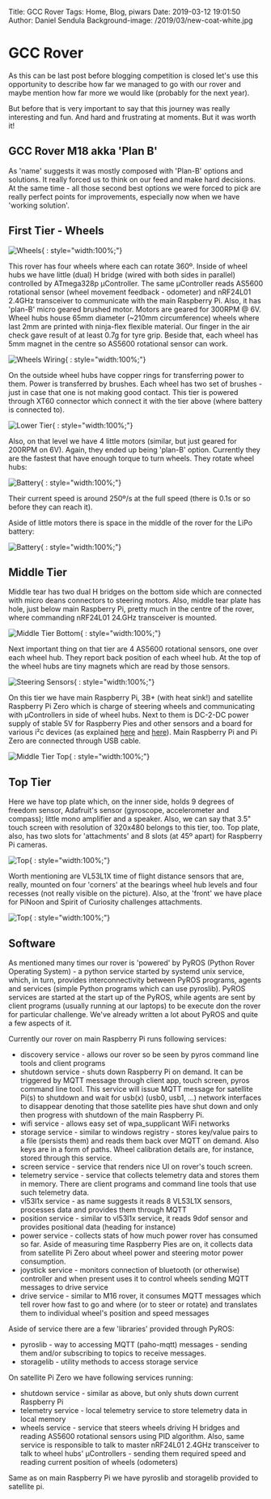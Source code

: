 Title: GCC Rover
Tags: Home, Blog, piwars
Date: 2019-03-12 19:01:50
Author: Daniel Sendula
Background-image: /2019/03/new-coat-white.jpg

# GCC Rover

As this can be last post before blogging competition is closed let's use this opportunity to describe how far we managed to go with our rover and maybe mention how far more we would like (probably for the next year).

But before that is very important to say that this journey was really interesting and fun. And hard and frustrating at moments. But it was worth it!

<!-- TEASER_END -->

## GCC Rover M18 akka 'Plan B'

As 'name' suggests it was mostly composed with 'Plan-B' options and solutions. It really forced us to think on our feed and make hard decisions. At the same time - all those second best options we were forced to pick are really perfect points for improvements, especially now when we have 'working solution'.

## First Tier - Wheels

![Wheels](/2019/03/M18-Plan-B-2.jpg "Wheels"){ : style="width:100%;"}

This rover has four wheels where each can rotate 360º. Inside of wheel hubs we have little (dual) H bridge (wired with both sides in parallel) controlled by ATmega328p µController. The same µController reads AS5600 rotational sensor (wheel movement feedback - odometer) and nRF24L01 2.4GHz transceiver to communicate with the main Raspberry Pi. Also, it has 'plan-B' micro geared brushed motor. Motors are geared for 300RPM @ 6V. Wheel hubs house 65mm diameter (~210mm circumference) wheels where last 2mm are printed with ninja-flex flexible material. Our finger in the air check gave result of at least 0.7g for tyre grip. Beside that, each wheel has 5mm magnet in the centre so AS5600 rotational sensor can work.

![Wheels Wiring](/2018/12/wheels-diagram.jpg "Wheels Wiring"){ : style="width:100%;"}

On the outside wheel hubs have copper rings for transferring power to them. Power is transferred by brushes. Each wheel has two set of brushes - just in case that one is not making good contact. This tier is powered through XT60 connector which connect it with the tier above (where battery is connected to).

![Lower Tier](/2019/03/M18-Plan-B-1.jpg "Lower Tier"){ : style="width:100%;"}

Also, on that level we have 4 little motors (similar, but just geared for 200RPM on 6V). Again, they ended up being 'plan-B' option. Currently they are the fastest that have enough torque to turn wheels. They rotate wheel hubs:

![Battery](/2019/03/M18-Plan-B-8.jpg "Battery"){ : style="width:100%;"}

Their current speed is around 250º/s at the full speed (there is 0.1s or so before they can reach it). 

Aside of little motors there is space in the middle of the rover for the LiPo battery:

![Battery](/2019/03/M18-Plan-B-3.jpg "Battery"){ : style="width:100%;"}


## Middle Tier

Middle tear has two dual H bridges on the bottom side which are connected with micro deans connectors to steering motors. Also, middle tear plate has hole, just below main Raspberry Pi, pretty much in the centre of the rover, where commanding nRF24L01 24.GHz transceiver is mounted.

![Middle Tier Bottom](/2019/03/M18-Plan-B-4.jpg "Middle Tier Bottom"){ : style="width:100%;"}

Next important thing on that tier are 4 AS5600 rotational sensors, one over each wheel hub. They report back position of each wheel hub. At the top of the wheel hubs are tiny magnets which are read by those sensors.

![Steering Sensors](/2019/03/M18-Plan-B-5.jpg "Steering Sensors"){ : style="width:100%;"}

On this tier we have main Raspberry Pi, 3B+ (with heat sink!) and satellite Raspberry Pi Zero which is charge of steering wheels and communicating with µControllers in side of wheel hubs. Next to them is DC-2-DC power supply of stable 5V for Raspberry Pies and other sensors and a board for various i²c devices (as explained [here](/2019/12/10/i2c-multiplexer) and [here](/2019/02/12/another-setback.md)). Main Raspberry Pi and Pi Zero are connected through USB cable.

![Middle Tier Top](/2019/03/M18-Plan-B-6.jpg "Middle Tier Top"){ : style="width:100%;"}

## Top Tier

Here we have top plate which, on the inner side, holds 9 degrees of freedom sensor, Adafruit's sensor (gyroscope, accelerometer and compass); little mono amplifier and a speaker. Also, we can say that 3.5" touch screen with resolution of 320x480 belongs to this tier, too. Top plate, also, has two slots for 'attachments' and 8 slots (at 45º apart) for Raspberry Pi cameras. 

![Top](/2019/03/M18-Plan-B-7.jpg "Top"){ : style="width:100%;"}

Worth mentioning are VL53L1X time of flight distance sensors that are, really, mounted on four 'corners' at the bearings wheel hub levels and four recesses (not really visible on the picture). Also, at the 'front' we have place for PiNoon and Spirit of Curiosity challenges attachments. 

![Top](/2019/03/M18-Plan-B-9.jpg "Top"){ : style="width:100%;"}

## Software

As mentioned many times our rover is 'powered' by PyROS (Python Rover Operating System) - a python service started by systemd unix service, which, in turn, provides interconnectivity between PyROS programs, agents and services (simple Python programs which can use pyroslib). PyROS services are started at the start up of the PyROS, while agents are sent by client programs (usually running at our laptops) to be execute don the rover for particular challenge. We've already written a lot about PyROS and quite a few aspects of it.

Currently our rover on main Raspberry Pi runs following services:

- discovery service - allows our rover so be seen by pyros command line tools and client programs
- shutdown service - shuts down Raspberry Pi on demand. It can be triggered by MQTT message through client app, touch screen, pyros command line tool. This service will issue MQTT message for satellite Pi(s) to shutdown and wait for usb(x) (usb0, usb1, ...) network interfaces to disappear denoting that those satellite pies have shut down and only then progress with shutdown of the main Raspberry Pi. 
- wifi service - allows easy set of wpa_supplicant WiFi networks
- storage service - similar to windows registry - stores key/value pairs to a file (persists them) and reads them back over MQTT on demand. Also keys are in a form of paths. Wheel calibration details are, for instance, stored through this service.
- screen service - service that renders nice UI on rover's touch screen.
- telemetry service - service that collects telemetry data and stores them in memory. There are client programs and command line tools that use such telemetry data.
- vl53l1x service - as name suggests it reads 8 VL53L1X sensors, processes data and provides them through MQTT
- position service - similar to vl53l1x service, it reads 9dof sensor and provides positional data (heading for instance)
- power service - collects stats of how much power rover has consumed so far. Aside of measuring time Raspberry Pies are on, it collects data from satellite Pi Zero about wheel power and steering motor power consumption.
- joystick service - monitors connection of bluetooth (or otherwise) controller and when present uses it to control wheels sending MQTT messages to drive service
- drive service - similar to M16 rover, it consumes MQTT messages which tell rover how fast to go and where (or to steer or rotate) and translates them to individual wheel's position and speed messages

Aside of service there are a few 'libraries' provided through PyROS:

- pyroslib - way to accessing MQTT (paho-mqtt) messages - sending them and/or subscribing to topics to receive messages.
- storagelib - utility methods to access storage service

On satellite Pi Zero we have following services running:

- shutdown service - similar as above, but only shuts down current Raspberry Pi
- telemetry service - local telemetry service to store telemetry data in local memory
- wheels service - service that steers wheels driving H bridges and reading AS5600 rotational sensors using PID algorithm. Also, same service is responsible to talk to master nRF24L01 2.4GHz transceiver to talk to wheel hubs' µControllers - sending them required speed and reading current position of wheels (odometers)

Same as on main Raspberry Pi we have pyroslib and storagelib provided to satellite pi.

